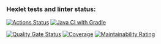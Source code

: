 ### Hexlet tests and linter status:
[![Actions Status](https://github.com/rom-kavyrshin/java-project-72/actions/workflows/hexlet-check.yml/badge.svg)](https://github.com/rom-kavyrshin/java-project-72/actions)
[![Java CI with Gradle](https://github.com/rom-kavyrshin/java-project-72/actions/workflows/main_workflow.yml/badge.svg?branch=main)](https://github.com/rom-kavyrshin/java-project-72/actions/workflows/main_workflow.yml)

[![Quality Gate Status](https://sonarcloud.io/api/project_badges/measure?project=rom-kavyrshin_java-project-72&metric=alert_status)](https://sonarcloud.io/summary/new_code?id=rom-kavyrshin_java-project-72)
[![Coverage](https://sonarcloud.io/api/project_badges/measure?project=rom-kavyrshin_java-project-72&metric=coverage)](https://sonarcloud.io/summary/new_code?id=rom-kavyrshin_java-project-72)
[![Maintainability Rating](https://sonarcloud.io/api/project_badges/measure?project=rom-kavyrshin_java-project-72&metric=sqale_rating)](https://sonarcloud.io/summary/new_code?id=rom-kavyrshin_java-project-72)